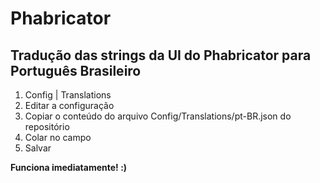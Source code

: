 # Phabricator

Tradução das strings da UI do Phabricator para Português Brasileiro
-------------------------------------------------------------------

1. Config | Translations
2. Editar a configuração
3. Copiar o conteúdo do arquivo Config/Translations/pt-BR.json do repositório
4. Colar no campo
5. Salvar

**Funciona imediatamente! :)**